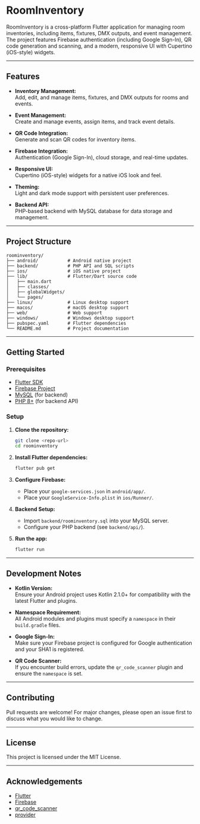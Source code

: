 # RoomInventory

RoomInventory is a cross-platform Flutter application for managing room inventories, including items, fixtures, DMX outputs, and event management. The project features Firebase authentication (including Google Sign-In), QR code generation and scanning, and a modern, responsive UI with Cupertino (iOS-style) widgets.

---

## Features

- **Inventory Management:**  
  Add, edit, and manage items, fixtures, and DMX outputs for rooms and events.

- **Event Management:**  
  Create and manage events, assign items, and track event details.

- **QR Code Integration:**  
  Generate and scan QR codes for inventory items.

- **Firebase Integration:**  
  Authentication (Google Sign-In), cloud storage, and real-time updates.

- **Responsive UI:**  
  Cupertino (iOS-style) widgets for a native iOS look and feel.

- **Theming:**  
  Light and dark mode support with persistent user preferences.

- **Backend API:**  
  PHP-based backend with MySQL database for data storage and management.

---

## Project Structure

```
roominventory/
├── android/           # Android native project
├── backend/           # PHP API and SQL scripts
├── ios/               # iOS native project
├── lib/               # Flutter/Dart source code
│   ├── main.dart
│   ├── classes/    
│   ├── globalWidgets/
│   └── pages/
├── linux/             # Linux desktop support
├── macos/             # macOS desktop support
├── web/               # Web support
├── windows/           # Windows desktop support
├── pubspec.yaml       # Flutter dependencies
└── README.md          # Project documentation
```

---

## Getting Started

### Prerequisites

- [Flutter SDK](https://flutter.dev/docs/get-started/install)
- [Firebase Project](https://console.firebase.google.com/)
- [MySQL](https://www.mysql.com/) (for backend)
- [PHP 8+](https://www.php.net/) (for backend API)

### Setup

1. **Clone the repository:**
   ```sh
   git clone <repo-url>
   cd roominventory
   ```

2. **Install Flutter dependencies:**
   ```sh
   flutter pub get
   ```

3. **Configure Firebase:**
   - Place your `google-services.json` in `android/app/`.
   - Place your `GoogleService-Info.plist` in `ios/Runner/`.

4. **Backend Setup:**
   - Import `backend/roominventory.sql` into your MySQL server.
   - Configure your PHP backend (see `backend/api/`).

5. **Run the app:**
   ```sh
   flutter run
   ```

---

## Development Notes

- **Kotlin Version:**  
  Ensure your Android project uses Kotlin 2.1.0+ for compatibility with the latest Flutter and plugins.

- **Namespace Requirement:**  
  All Android modules and plugins must specify a `namespace` in their `build.gradle` files.

- **Google Sign-In:**  
  Make sure your Firebase project is configured for Google authentication and your SHA1 is registered.

- **QR Code Scanner:**  
  If you encounter build errors, update the `qr_code_scanner` plugin and ensure the `namespace` is set.

---

## Contributing

Pull requests are welcome! For major changes, please open an issue first to discuss what you would like to change.

---

## License

This project is licensed under the MIT License.

---

## Acknowledgements

- [Flutter](https://flutter.dev/)
- [Firebase](https://firebase.google.com/)
- [qr_code_scanner](https://pub.dev/packages/qr_code_scanner)
- [provider](https://pub.dev/packages/provider)